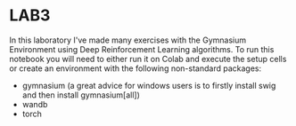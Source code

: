 # LAB3
In this laboratory I've made many exercises with the Gymnasium Environment using Deep Reinforcement Learning algorithms.
To run this notebook you will need to either run it on Colab and execute the setup cells or create an environment with the following non-standard packages:
* gymnasium (a great advice for windows users is to firstly install swig and then install gymnasium[all])
* wandb 
* torch
